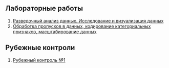## Лабораторные работы

1. [Разведочный анализ данных. Исследование и визуализация данных](https://github.com/nozv/TMO/blob/main/LR1.pdf)
2. [Обработка пропусков в данных, кодирование категориальных признаков, масштабирование данных](https://github.com/nozv/TMO/blob/main/LR2.pdf)

## Рубежные контроли

1. [Рубежный контроль №1](https://github.com/nozv/TMO/blob/main/RK1.pdf)
